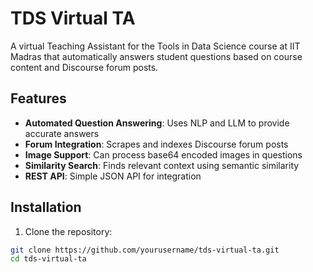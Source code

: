 # TDS Virtual TA

A virtual Teaching Assistant for the Tools in Data Science course at IIT Madras that automatically answers student questions based on course content and Discourse forum posts.

## Features

- **Automated Question Answering**: Uses NLP and LLM to provide accurate answers
- **Forum Integration**: Scrapes and indexes Discourse forum posts
- **Image Support**: Can process base64 encoded images in questions
- **Similarity Search**: Finds relevant context using semantic similarity
- **REST API**: Simple JSON API for integration

## Installation

1. Clone the repository:

```bash
git clone https://github.com/yourusername/tds-virtual-ta.git
cd tds-virtual-ta
```
